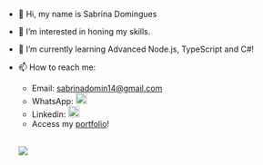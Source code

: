 - 👋 Hi, my name is Sabrina Domingues
- 👀 I’m interested in honing my skills.
- 🌱 I’m currently learning Advanced Node.js, TypeScript and C#!
- 📫 How to reach me:
  - Email: sabrinadomin14@gmail.com
  - WhatsApp: <a href = "https://wa.me/+5511966473336"> <img src="https://img.icons8.com/color/512/whatsapp.png" height = "20" width = "20" /> <a/>
  - Linkedin: <a href = "https://www.linkedin.com/in/sabrinadominguesconceicao/" > <img src="https://cdn.jsdelivr.net/gh/devicons/devicon/icons/linkedin/linkedin-original.svg" height = "20" width = "20" /><a/>
  - Access my <a href = "https://sadomi.netlify.app/" >portfolio<a/>!
  
  <br>
  
  <a href = "https://www.codewars.com/users/Sabrinadomin/completed_solutions"><img src = "https://www.codewars.com/users/Sabrinadomin/badges/large"/><a/>

<!---
Sabrinadomin/Sabrinadomin is a ✨ special ✨ repository because its `README.md` (this file) appears on your GitHub profile.
You can click the Preview link to take a look at your changes.
--->
